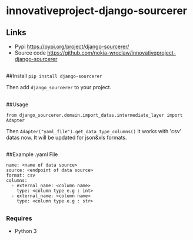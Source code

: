 # innovativeproject-django-sourcerer

## Links

 - Pypi https://pypi.org/project/django-sourcerer/
 - Source code https://github.com/nokia-wroclaw/innovativeproject-django-sourcerer
##
##Install
```pip install django-sourcerer```

Then add `django_sourcerer` to your project.
##
##Usage
```
from django_sourcerer.domain.import_datas.intermediate_layer import Adapter
```
Then `Adapter("yaml_file").get_data_type_columns()`
It works with 'csv' datas now. It will be updated for json&xls formats.
##
##Example .yaml File
```
name: <name of data source>
source: <endpoint of data source>
format: csv
columns:
  - external_name: <column name>
    type: <column type e.g : int>
  - external_name: <column name>
    type: <column type e.g : str>
```
##
### Requires

- Python 3
###